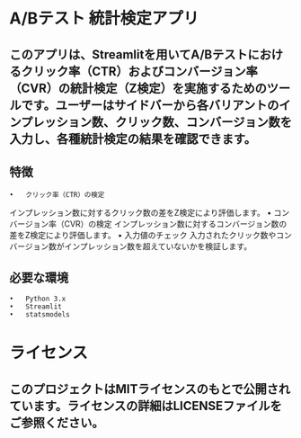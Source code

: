 # A/Bテスト 統計検定アプリ

## このアプリは、Streamlitを用いてA/Bテストにおけるクリック率（CTR）およびコンバージョン率（CVR）の統計検定（Z検定）を実施するためのツールです。ユーザーはサイドバーから各バリアントのインプレッション数、クリック数、コンバージョン数を入力し、各種統計検定の結果を確認できます。

## 特徴
	•	クリック率（CTR）の検定
インプレッション数に対するクリック数の差をZ検定により評価します。
	•	コンバージョン率（CVR）の検定
インプレッション数に対するコンバージョン数の差をZ検定により評価します。
	•	入力値のチェック
入力されたクリック数やコンバージョン数がインプレッション数を超えていないかを検証します。

## 必要な環境
	•	Python 3.x
	•	Streamlit
	•	statsmodels

# ライセンス

## このプロジェクトはMITライセンスのもとで公開されています。ライセンスの詳細はLICENSEファイルをご参照ください。
